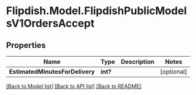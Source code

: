 # Flipdish.Model.FlipdishPublicModelsV1OrdersAccept
## Properties

Name | Type | Description | Notes
------------ | ------------- | ------------- | -------------
**EstimatedMinutesForDelivery** | **int?** |  | [optional] 

[[Back to Model list]](../README.md#documentation-for-models) [[Back to API list]](../README.md#documentation-for-api-endpoints) [[Back to README]](../README.md)

